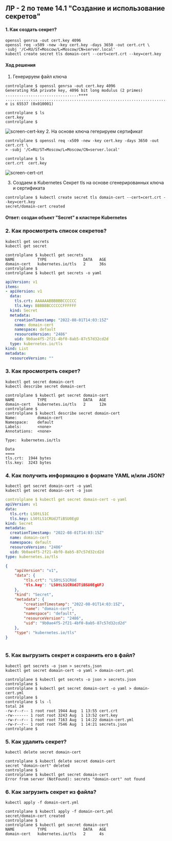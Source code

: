## ЛР - 2 по теме 14.1 "Создание и использование секретов"



#### 1. Как создать секрет?

```
openssl genrsa -out cert.key 4096
openssl req -x509 -new -key cert.key -days 3650 -out cert.crt \
-subj '/C=RU/ST=Moscow/L=Moscow/CN=server.local'
kubectl create secret tls domain-cert --cert=cert.crt --key=cert.key
```
#### Ход решения
1. Генерируем файл ключа
```
controlplane $ openssl genrsa -out cert.key 4096
Generating RSA private key, 4096 bit long modulus (2 primes)
................................++++
................................................................................................++++
e is 65537 (0x010001)
```
```
controlplane $ ls
cert.key
controlplane $ 
```
![screen-cert-key](screen-cert-key.png)
2. На основе ключа гегерируем сертификат
```
controlplane $ openssl req -x509 -new -key cert.key -days 3650 -out cert.crt \
> -subj '/C=RU/ST=Moscow/L=Moscow/CN=server.local'
```
```
controlplane $ ls
cert.crt  cert.key
```
![screen-cert-crt](screen-cert-crt.png)

3. Создаем в Kubernetes Секрет tls на основе сгенерированных ключа и сертификата

```
controlplane $ kubectl create secret tls domain-cert --cert=cert.crt --key=cert.key
secret/domain-cert created
```
#### Ответ: создан объект "Secret" в кластере Kubernetes


### 2. Как просмотреть список секретов?
```
kubectl get secrets
kubectl get secret
```
```
controlplane $ kubectl get secrets 
NAME          TYPE                DATA   AGE
domain-cert   kubernetes.io/tls   2      36s
controlplane $ 
controlplane $ kubectl get secrets -o yaml
```
```yml
apiVersion: v1
items:
- apiVersion: v1
  data:
    tls.crt: AAAAAABBBBBBCCCCCC
    tls.key: BBBBBBCCCCCCFFFFFF
  kind: Secret
  metadata:
    creationTimestamp: "2022-08-01T14:03:15Z"
    name: domain-cert
    namespace: default
    resourceVersion: "2486"
    uid: 9b0ae4f5-2f21-4bf0-8ab5-87c57d32cd2d
  type: kubernetes.io/tls
kind: List
metadata:
  resourceVersion: ""
```

### 3. Как просмотреть секрет?

```
kubectl get secret domain-cert
kubectl describe secret domain-cert
```
```
controlplane $ kubectl get secret domain-cert
NAME          TYPE                DATA   AGE
domain-cert   kubernetes.io/tls   2      12m
controlplane $ 
controlplane $ kubectl describe secret domain-cert
Name:         domain-cert
Namespace:    default
Labels:       <none>
Annotations:  <none>

Type:  kubernetes.io/tls

Data
====
tls.crt:  1944 bytes
tls.key:  3243 bytes
```
### 4. Как получить информацию в формате YAML и/или JSON?

```
kubectl get secret domain-cert -o yaml
kubectl get secret domain-cert -o json
```
```yml
controlplane $ kubectl get secret domain-cert -o yaml
apiVersion: v1
data:
  tls.crt: LS0tLS1C
  tls.key: LS0tLS1CRUdJTiBSU0EgU  
kind: Secret
metadata:
  creationTimestamp: "2022-08-01T14:03:15Z"
  name: domain-cert
  namespace: default
  resourceVersion: "2486"
  uid: 9b0ae4f5-2f21-4bf0-8ab5-87c57d32cd2d
type: kubernetes.io/tls
```
```json
{
    "apiVersion": "v1",
    "data": {
        "tls.crt": "LS0tLS1CRUd
        "tls.key": "LS0tLS1CRUdJTiBSU0EgUFJ
    },
    "kind": "Secret",
    "metadata": {
        "creationTimestamp": "2022-08-01T14:03:15Z",
        "name": "domain-cert",
        "namespace": "default",
        "resourceVersion": "2486",
        "uid": "9b0ae4f5-2f21-4bf0-8ab5-87c57d32cd2d"
    },
    "type": "kubernetes.io/tls"
}
        
```

### 5. Как выгрузить секрет и сохранить его в файл?

```
kubectl get secrets -o json > secrets.json
kubectl get secret domain-cert -o yaml > domain-cert.yml
```
```
controlplane $ kubectl get secrets -o json > secrets.json
controlplane $ 
controlplane $ kubectl get secret domain-cert -o yaml > domain-cert.yml
controlplane $ 
controlplane $ ls -l
total 24
-rw-r--r-- 1 root root 1944 Aug  1 13:55 cert.crt
-rw------- 1 root root 3243 Aug  1 13:52 cert.key
-rw-r--r-- 1 root root 7163 Aug  1 14:22 domain-cert.yml
-rw-r--r-- 1 root root 7546 Aug  1 14:21 secrets.json
controlplane $ 
```

### 5. Как удалить секрет?
```
kubectl delete secret domain-cert
```
```
controlplane $ kubectl delete secret domain-cert
secret "domain-cert" deleted
controlplane $ 
controlplane $ kubectl get secret domain-cert        
Error from server (NotFound): secrets "domain-cert" not found
```

### 6. Как загрузить секрет из файла?

```
kubectl apply -f domain-cert.yml
```
```
controlplane $ kubectl apply -f domain-cert.yml
secret/domain-cert created
controlplane $ 
controlplane $ kubectl get secret domain-cert
NAME          TYPE                DATA   AGE
domain-cert   kubernetes.io/tls   2      4s
```
